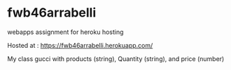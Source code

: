 # fwb46arrabelli
webapps assignment for heroku hosting

Hosted at : https://fwb46arrabelli.herokuapp.com/

My class gucci with products (string), Quantity (string), and price 
(number)